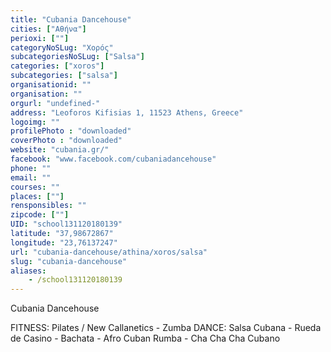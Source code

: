 ```yaml
---
title: "Cubania Dancehouse"
cities: ["Αθήνα"]
perioxi: [""]
categoryNoSLug: "Χορός"
subcategoriesNoSLug: ["Salsa"]
categories: ["xoros"]
subcategories: ["salsa"]
organisationid: ""
organisation: ""
orgurl: "undefined-"
address: "Leoforos Kifisias 1, 11523 Athens, Greece"
logoimg: ""
profilePhoto : "downloaded"
coverPhoto : "downloaded"
website: "cubania.gr/"
facebook: "www.facebook.com/cubaniadancehouse"
phone: ""
email: ""
courses: ""
places: [""]
rensponsibles: ""
zipcode: [""]
UID: "school131120180139"
latitude: "37,98672867"
longitude: "23,76137247"
url: "cubania-dancehouse/athina/xoros/salsa"
slug: "cubania-dancehouse"
aliases:
    - /school131120180139
---
```



Cubania Dancehouse

FITNESS: Pilates / New Callanetics - Zumba DANCE: Salsa Cubana - Rueda de Casino - Bachata - Afro Cuban Rumba - Cha Cha Cha Cubano